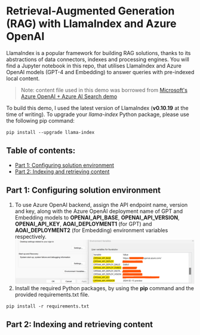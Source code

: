 # Retrieval-Augmented Generation (RAG) with LlamaIndex and Azure OpenAI
LlamaIndex is a popular framework for building RAG solutions, thanks to its abstractions of data connectors, indexes and processing engines. You will find a Jupyter notebook in this repo, that utilises LlamaIndex and Azure OpenAI models (GPT-4 and Embedding) to answer queries with pre-indexed local content.
> Note: content file used in this demo was borrowed from [Microsoft's Azure OpenAI + Azure AI Search demo](https://github.com/Azure-Samples/azure-search-openai-demo)

To build this demo, I used the latest version of LlamaIndex (**v0.10.19** at the time of writing). To upgrade your _llama-index_ Python package, please use the following pip command:
```
pip install --upgrade llama-index
```

## Table of contents:
- [Part 1: Configuring solution environment](https://github.com/LazaUK/AOAI-LlamaIndex-VectorStore#part-1-configuring-solution-environment)
- [Part 2: Indexing and retrieving content](https://github.com/LazaUK/AOAI-LlamaIndex-VectorStore#part-2-indexing-and-retrieving-content)

## Part 1: Configuring solution environment
1. To use Azure OpenAI backend, assign the API endpoint name, version and key, along with the Azure OpenAI deployment name of GPT and Embedding models to **OPENAI_API_BASE**, **OPENAI_API_VERSION**, **OPENAI_API_KEY**, **AOAI_DEPLOYMENT1** (for GPT) and **AOAI_DEPLOYMENT2** (for Embedding) environment variables respectively.
![screenshot_1.1_environment](images/environment_var.png)
2. Install the required Python packages, by using the **pip** command and the provided requirements.txt file.
```
pip install -r requirements.txt
```

## Part 2: Indexing and retrieving content
